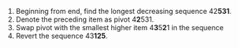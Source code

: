 1. Beginning from end, find the longest decreasing sequence 42**531**.
2. Denote the preceding item as pivot 4**2**531.
3. Swap pivot with the smallest higher item 4**3**5**2**1 in the sequence
4. Revert the sequence 43**125**.